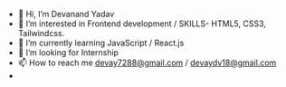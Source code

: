 - 👋 Hi, I’m Devanand Yadav
- 👀 I’m interested in Frontend development / SKILLS- HTML5, CSS3, Tailwindcss.
- 🌱 I’m currently learning JavaScript / React.js
- 💞️ I’m looking for Internship
- 📫 How to reach me devay7288@gmail.com  /  devaydv18@gmail.com
- 

<!---
deva-ydv/deva-ydv is a ✨ special ✨ repository because its `README.md` (this file) appears on your GitHub profile.
You can click the Preview link to take a look at your changes.
--->
